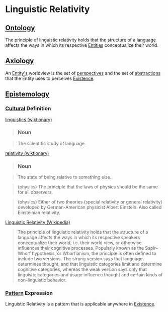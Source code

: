 # Linguistic Relativity

## [Ontology](./ontology.md)

The principle of linguistic relativity holds that the structure of a [language](./language.md) affects the ways in which its respective [Entities](./entity.md) conceptualize their world.

## [Axiology](./axiology.md)

An [Entity's](./entity.md) worldview is the set of [perspectives](./perspective.md) and the set of [abstractions](./abstraction.md) that the Entity uses to perceives [Existence](./existence.md).

## [Epistemology](./epistemology.md)

### [Cultural](./culture.md) Definition

<a href="http://en.wiktionary.org/wiki/linguistics" target="_blank">linguistics (wiktionary)</a>

> ### Noun

> The scientific study of language.

<a href="http://en.wiktionary.org/wiki/relativity" target="_blank">relativity (wiktionary)</a>

> ### Noun

> The state of being relative to something else.

> (physics) The principle that the laws of physics should be the same for all observers.

> (physics) Either of two theories (special relativity or general relativity) developed by German-American physicist Albert Einstein. Also called Einsteinian relativity.

<a href="https://en.wikipedia.org/wiki/Linguistic_relativity" target="_blank">Linguistic Relativity (Wikipedia)</a>

> The principle of linguistic relativity holds that the structure of a language affects the ways in which its respective speakers conceptualize their world, i.e. their world view, or otherwise influences their cognitive processes. Popularly known as the Sapir–Whorf hypothesis, or Whorfianism, the principle is often defined to include two versions. The strong version says that language determines thought, and that linguistic categories limit and determine cognitive categories, whereas the weak version says only that linguistic categories and usage influence thought and certain kinds of non-linguistic behavior.

### [Pattern](./pattern.md) Expression

Linguistic Relativity is a pattern that is applicable anywhere in [Existence](./existence.md).
